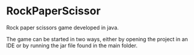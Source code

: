 # RockPaperScissor
Rock paper scissors game developed in java.

The game can be started in two ways, either by opening the project in an IDE or by running the jar file found in the main folder.
